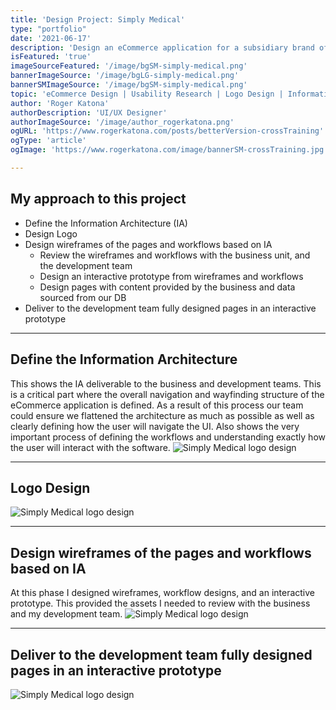 ```yaml
---
title: 'Design Project: Simply Medical'
type: "portfolio"
date: '2021-06-17'
description: 'Design an eCommerce application for a subsidiary brand of McKesson Inc.  Building the User Interface from the ground up by creating an Information Architecture (IA) document that defined the site structure, and workflow processes like checkout and login... '
isFeatured: 'true'
imageSourceFeatured: '/image/bgSM-simply-medical.png'
bannerImageSource: '/image/bgLG-simply-medical.png'
bannerSMImageSource: '/image/bgSM-simply-medical.png'
topic: 'eCommerce Design | Usability Research | Logo Design | Information Architecture'
author: 'Roger Katona'
authorDescription: 'UI/UX Designer'
authorImageSource: '/image/author_rogerkatona.png'
ogURL: 'https://www.rogerkatona.com/posts/betterVersion-crossTraining'
ogType: 'article'
ogImage: 'https://www.rogerkatona.com/image/bannerSM-crossTraining.jpg'

---
```


## My approach to this project
- Define the Information Architecture (IA)
- Design Logo
- Design wireframes of the pages and workflows based on IA
    - Review the wireframes and workflows with the business unit, and the development team
    - Design an interactive prototype from wireframes and workflows
    - Design pages with content provided by the business and data sourced from our DB
- Deliver to the development team fully designed pages in an interactive prototype

---

## Define the Information Architecture

This shows the IA deliverable to the business and development teams. This is a critical part where the overall navigation and wayfinding structure of the eCommerce application is defined.  As a result of this
process our team could ensure we flattened the architecture as much as possible as well as clearly defining how the user will navigate the UI. Also shows the very important process of defining the workflows and understanding exactly how the user will interact with the software.
![Simply Medical logo design](/image/postGraphic-simplyMedicalB.png)

---

## Logo Design
![Simply Medical logo design](/image/postGraphic-simplyMedicalA.png)

---

## Design wireframes of the pages and workflows based on IA
At this phase I designed wireframes, workflow designs, and an interactive prototype.  This provided the assets I needed to review with the business and my development team.
![Simply Medical logo design](/image/postGraphic-simplyMedicalC.png)


---

## Deliver to the development team fully designed pages in an interactive prototype
![Simply Medical logo design](/image/postGraphic-simplyMedicalF.png)